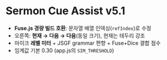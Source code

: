 # Sermon Cue Assist v5.1

- **Fuse.js 경량 빌드 호환**: 문자열 배열 인덱싱(`refIndex`)로 수정
- 오른쪽: **현재 → 다음 → 다음**(동일 크기), 현재는 테두리 강조
- 마이크 **레벨 미터** + JSGF grammar 편향 + Fuse+Dice 결합 점수
- 임계값 기본 0.30 (app.js의 `SIM_THRESHOLD`)
